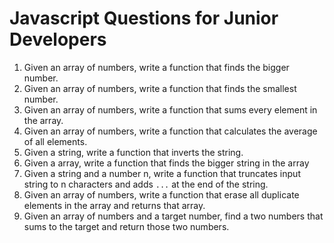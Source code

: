 # Javascript Questions for Junior Developers

1. Given an array of numbers, write a function that finds the bigger number.
2. Given an array of numbers, write a function that finds the smallest number.
3. Given an array of numbers, write a function that sums every element in the array.
4. Given an array of numbers, write a function that calculates the average of all elements.
5. Given a string, write a function that inverts the string.
6. Given a array, write a function that finds the bigger string in the array
7. Given a string and a number n, write a function that truncates input string to n characters and adds `...` at the end of the string.
8. Given an array of numbers, write a function that erase all duplicate elements in the array and returns that array.
9. Given an array of numbers and a target number, find a two numbers that sums to the target and return those two numbers.